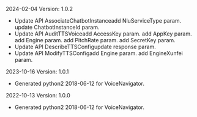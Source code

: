 2024-02-04 Version: 1.0.2
- Update API AssociateChatbotInstanceadd NluServiceType param.
update ChatbotInstanceId param.
- Update API AuditTTSVoiceadd AccessKey param.
add AppKey param.
add Engine param.
add PitchRate param.
add SecretKey param.
- Update API DescribeTTSConfigupdate response param.
- Update API ModifyTTSConfigadd Engine param.
add EngineXunfei param.


2023-10-16 Version: 1.0.1
- Generated python2 2018-06-12 for VoiceNavigator.

2022-10-13 Version: 1.0.0
- Generated python2 2018-06-12 for VoiceNavigator.

